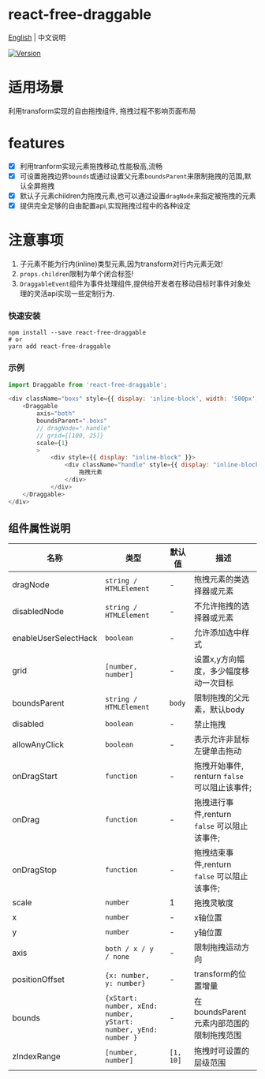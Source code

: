 # react-free-draggable

[English](./README.md) | 中文说明

[![Version](https://img.shields.io/badge/version-3.0.0-green)](https://www.npmjs.com/package/react-free-draggable)

# 适用场景

利用transform实现的自由拖拽组件, 拖拽过程不影响页面布局

# features

- [x] 利用tranform实现元素拖拽移动,性能极高,流畅
- [x] 可设置拖拽边界`bounds`或通过设置父元素`boundsParent`来限制拖拽的范围,默认全屏拖拽
- [x] 默认子元素children为拖拽元素,也可以通过设置`dragNode`来指定被拖拽的元素
- [x] 提供完全足够的自由配置api,实现拖拽过程中的各种设定

# 注意事项

1. 子元素不能为行内(inline)类型元素,因为transform对行内元素无效!
2. `props.children`限制为单个闭合标签!
2. `DraggableEvent`组件为事件处理组件,提供给开发者在移动目标时事件对象处理的灵活api实现一些定制行为.

### 快速安装
```
npm install --save react-free-draggable
# or
yarn add react-free-draggable
```

### 示例
```javascript
import Draggable from 'react-free-draggable';

<div className="boxs" style={{ display: 'inline-block', width: '500px', background: "red" }}>
    <Draggable
        axis="both"
        boundsParent=".boxs"
        // dragNode=".handle"
        // grid={[100, 25]}
        scale={1}
        >
            <div style={{ display: "inline-block" }}>
                <div className="handle" style={{ display: "inline-block", width: "80px",background: "blue", cursor: "pointer", height: "100%" }} type="default" onClick={this.clickToast}>
                    拖拽元素
                </div>
            </div>
    </Draggable>
</div>
```

## 组件属性说明

| 名称                          | 类型                  | 默认值                                                         | 描述                                                                                                      |
| ----------------------------- | --------------------- | -------------------------------------------------------------- | --------------------------------------------------------------------------------------------------------- |
| dragNode                      | `string / HTMLElement`            | -                                                  | 拖拽元素的类选择器或元素                                                                                  |
| disabledNode                  | `string / HTMLElement`            | -                                                  | 不允许拖拽的选择器或元素                                                                              |
| enableUserSelectHack          | `boolean`                         | -                                                  | 允许添加选中样式                                                  |
| grid                          | `[number, number]`                | -                                                  | 设置x,y方向幅度，多少幅度移动一次目标                                                                              |
| boundsParent                  | `string / HTMLElement`            | `body`                                             | 限制拖拽的父元素，默认body              |
| disabled                      | `boolean`                         | -                                                  | 禁止拖拽                                                                                          |
| allowAnyClick                 | `boolean`                         | -                                                  | 表示允许非鼠标左键单击拖动                                                                                          |
| onDragStart                   | `function`                        | -                                                  | 拖拽开始事件, renturn `false` 可以阻止该事件;                                                                                           |
| onDrag                        | `function`                        | -                                                  | 拖拽进行事件,renturn `false` 可以阻止该事件;                      |
| onDragStop                    | `function`                        | -                                                  | 拖拽结束事件,renturn `false` 可以阻止该事件;                                                                                  |
| scale                         | `number`                          | 1                                                  | 拖拽灵敏度                                                                                  |
| x                             | `number`                          | -                                                  | x轴位置                                                                                  |
| y                             | `number`                          | -                                                  | y轴位置                                                                                  |
| axis                          | `both / x / y / none`             | -                                                  | 限制拖拽运动方向                                                                                  |
| positionOffset                | `{x: number, y: number}`          | -                                                  | transform的位置增量                                                                                  |
| bounds                        | `{xStart: number, xEnd: number, yStart: number, yEnd: number }` | -                    | 在boundsParent元素内部范围的限制拖拽范围                                                                                          |
| zIndexRange                   | `[number, number]`                | `[1, 10]`                                          | 拖拽时可设置的层级范围                                                                                          |




